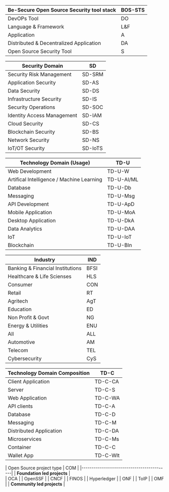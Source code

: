 | Be-Secure Open Source Security tool stack | BOS-STS |
|-------------------------------------------|---------|
| DevOPs Tool                               | DO      |
| Language & Framework                      | L&F     |
| Application                               | A       |
| Distributed & Decentralized Application   | DA      |
| Open Source Security Tool                 | S       |

| Security Domain                           | SD         |
|-------------------------------------------|------------|
| Security Risk Management                  | SD-SRM     |
| Application Security                      | SD-AS      
| Data Security                             | SD-DS      |
| Infrastructure Security                   | SD-IS      |
| Security Operations                       | SD-SOC     |
| Identity Access Management                | SD-IAM     |
| Cloud Security                            | SD-CS      |
| Blockchain Security                       | SD-BS      |
| Network Security                          | SD-NS      |
| IoT/OT Security                           | SD-IoTS    |

| Technology Domain (Usage)                 | TD-U       |
|-------------------------------------------|------------|
| Web Development                           | TD-U-W     |
| Artifical Intelligence / Machine Learning | TD-U-AI/ML |
| Database                                  | TD-U-Db    |
| Messaging                                 | TD-U-Msg   |
| API Development                           | TD-U-ApD   |
| Mobile Application                        | TD-U-MoA   |
| Desktop Application                       | TD-U-DkA   |
| Data Analytics                            | TD-U-DAA   |
| IoT                                       | TD-U-IoT   |
| Blockchain                                | TD-U-Bln   |

| Industry                                  | IND        |
|-------------------------------------------|------------|
| Banking & Financial Institutions          | BFSI       |
| Healthcare & Life Scienses                | HLS        |
| Consumer                                  | CON        |
| Retail                                    | RT         |
| Agritech                                  | AgT        |
| Education                                 | ED         |
| Non Profit & Govt                         | NG         |
| Energy & Utilities                        | ENU        |
| All                                       | ALL        |
| Automotive                                | AM         |
| Telecom                                   | TEL        |
| Cybersecurity                             | CyS        |

| Technology Domain Composition             | TD-C       |
|-------------------------------------------|------------|
| Client Application                        | TD-C-CA    |
| Server                                    | TD-C-S     |
| Web Application                           | TD-C-WA    |
| API clients                               | TD-C-A     |
| Database                                  | TD-C-D     |
| Messaging                                 | TD-C-M     |
| Distributed Application                   | TD-C-DA    |
| Microservices                             | TD-C-Ms    |
| Container                                 | TD-C-C     |
| Wallet App                                | TD-C-Wlt   |

| Open Source project type                  | COM        |
|-------------------------------------------|
| **Foundation led projects**               |            
| OCA                                       |
| OpenSSF                                   |
| CNCF                                      |
| FINOS                                     |
| Hyperledger                               |
| ONF                                       |
| ToIP                                      |
| OMF                                       |
| **Community led projects**                |            